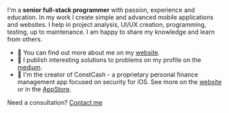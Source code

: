 I'm a **senior full-stack programmer** with passion, experience and education. In my work I create simple and advanced mobile applications and websites. I help in project analysis, UI/UX creation, programming, testing, up to maintenance. I am happy to share my knowledge and learn from others.

- 🤔 You can find out more about me on my [website](https://lukaszkurant.com).
- 🌱 I publish interesting solutions to problems on my profile on the [medium](https://medium.com/@lukasz.kurant).
- 🔭 I'm the creator of ConstCash - a proprietary personal finance management app focused on security for iOS. See more on the [website](https://constcash.com) or in the [AppStore](https://apps.apple.com/app/apple-store/id1586637609?pt=123524905&ct=lkwebpage&mt=8).

Need a consultation? [Contact me](https://lukaszkurant.com/contact)
